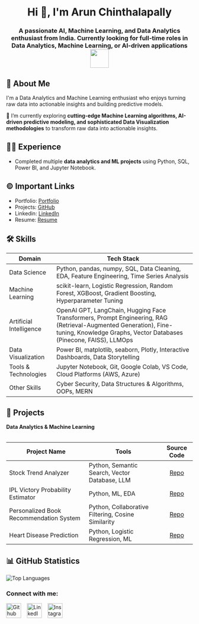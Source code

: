 <h1 align="center">Hi 👋, I'm Arun Chinthalapally</h1>
<h3 align="center">A passionate AI, Machine Learning, and Data Analytics enthusiast from India. Currently looking for full-time roles in Data Analytics, Machine Learning, or AI-driven applications <img src="https://media.giphy.com/media/WUlplcMpOCEmTGBtBW/giphy.gif" width="50"></h3>

## 🚀 About Me
I'm a Data Analytics and Machine Learning enthusiast who enjoys turning raw data into actionable insights and building predictive models.

🌱 I’m currently exploring **cutting-edge Machine Learning algorithms, AI-driven predictive modeling, and sophisticated Data Visualization methodologies** to transform raw data into actionable insights.


## 👩‍💻 Experience
- Completed multiple **data analytics and ML projects** using Python, SQL, Power BI, and Jupyter Notebook.

## ©️ Important Links
- Portfolio: [Portfolio](https://your-portfolio-link.com)
- Projects: [GitHub](https://github.com/arun-248)
- Linkedin: [LinkedIn](https://www.linkedin.com/in/arun-chinthalapally-7a254b256)
- Resume: [Resume](https://drive.google.com/file/d/YOUR_FILE_ID/view?usp=sharing)

## 🛠 Skills  

| Domain             | Tech Stack                                                                |  
| ------------------ | -------------------------------------------------------------------------- |  
| Data Science       | Python, pandas, numpy, SQL, Data Cleaning, EDA, Feature Engineering, Time Series Analysis |  
| Machine Learning   | scikit-learn, Logistic Regression, Random Forest, XGBoost, Gradient Boosting, Hyperparameter Tuning |  
| Artificial Intelligence | OpenAI GPT, LangChain, Hugging Face Transformers, Prompt Engineering, RAG (Retrieval-Augmented Generation), Fine-tuning, Knowledge Graphs, Vector Databases (Pinecone, FAISS), LLMOps |  
| Data Visualization | Power BI, matplotlib, seaborn, Plotly, Interactive Dashboards, Data Storytelling |  
| Tools & Technologies | Jupyter Notebook, Git, Google Colab, VS Code, Cloud Platforms (AWS, Azure) |  
| Other Skills       | Cyber Security, Data Structures & Algorithms, OOPs, MERN |  


## 🔭 Projects
<summary><b>Data Analytics & Machine Learning</b></summary>
<br/>

Project Name | Tools | Source Code | 
------- | --------- | :--------: | 
Stock Trend Analyzer | Python, Semantic Search, Vector Database, LLM | [Repo](https://github.com/arun-248/Stock-Trend-Analyzer.git)
IPL Victory Probability Estimator | Python, ML, EDA | [Repo](https://github.com/arun-248/ipl-victory-prediction-system.git)
Personalized Book Recommendation System | Python, Collaborative Filtering, Cosine Similarity | [Repo](https://github.com/arun-248/Personalized-Book-Recommender.git)
Heart Disease Prediction | Python, Logistic Regression, ML | [Repo](https://github.com/arun-248/Heart-Disease-Prediction.git)

## 📊 GitHub Statistics
![Top Languages](https://github-readme-stats.vercel.app/api/top-langs/?username=arun-248&layout=compact&theme=radical)

<h3 align="left">Connect with me:</h3>
<p align="left">
<a href="https://github.com/arun-248" target="_blank"><img alt="Github" width="40px" src="https://cdn-icons-png.flaticon.com/512/733/733553.png"></a> &nbsp;&nbsp;
<a href="https://www.linkedin.com/in/arun-chinthalapally-7a254b256" target="_blank"><img alt="LinkedIn" width="40px" src="https://cdn-icons-png.flaticon.com/512/3536/3536505.png"></a> &nbsp;&nbsp;
<a href="https://www.instagram.com/your-instagram/" target="_blank"><img alt="Instagram" width="40px" src="https://cdn-icons-png.flaticon.com/512/1384/1384063.png"></a>
</p>
